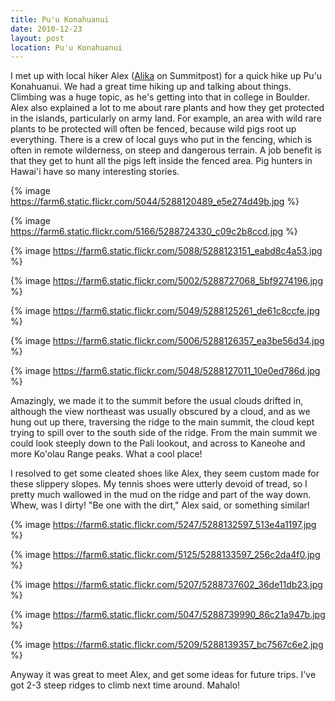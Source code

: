 ```yaml
---
title: Pu'u Konahuanui
date: 2010-12-23
layout: post
location: Pu'u Konahuanui
---
```


I met up with local hiker Alex ([Alika](https://www.summitpost.org/users/alika/58229) on
Summitpost) for a quick hike up Pu'u Konahuanui. We had a great time hiking
up and talking about things. Climbing was a huge topic, as he's getting
into that in college in Boulder. Alex also explained a lot to me about
rare plants and how they get protected in the islands, particularly on
army land. For example, an area with wild rare plants to be protected will
often be fenced, because wild pigs root up everything. There is a crew
of local guys who put in the fencing, which is often in remote wilderness,
on steep and dangerous terrain. A job benefit is that they get to hunt
all the pigs left inside the fenced area. Pig hunters in Hawai'i have so
many interesting stories.
  
  
{% image https://farm6.static.flickr.com/5044/5288120489_e5e274d49b.jpg %}
  
{% image https://farm6.static.flickr.com/5166/5288724330_c09c2b8ccd.jpg %}
  
{% image https://farm6.static.flickr.com/5088/5288123151_eabd8c4a53.jpg %}
  
{% image https://farm6.static.flickr.com/5002/5288727068_5bf9274196.jpg %}
  
{% image https://farm6.static.flickr.com/5049/5288125261_de61c8ccfe.jpg %}
  
{% image https://farm6.static.flickr.com/5006/5288126357_ea3be56d34.jpg %}
  
{% image https://farm6.static.flickr.com/5048/5288127011_10e0ed786d.jpg %}
  
  
Amazingly, we made it to the summit before the usual clouds drifted in,
although the view northeast was usually obscured by a cloud, and as we
hung out up there, traversing the ridge to the main summit, the cloud kept
trying to spill over to the south side of the ridge. From the main summit
we could look steeply down to the Pali lookout, and across to Kaneohe and
more Ko'olau Range peaks. What a cool place!
  
  
I resolved to get some cleated shoes like Alex, they seem custom made
for these slippery slopes. My tennis shoes were utterly devoid of tread,
so I pretty much wallowed in the mud on the ridge and part of the way down.
Whew, was I dirty! "Be one with the dirt," Alex said, or something similar!
  
  
  
{% image https://farm6.static.flickr.com/5247/5288132597_513e4a1197.jpg %}
  
{% image https://farm6.static.flickr.com/5125/5288133597_256c2da4f0.jpg %}
  
{% image https://farm6.static.flickr.com/5207/5288737602_36de11db23.jpg %}
  
{% image https://farm6.static.flickr.com/5047/5288739990_86c21a947b.jpg %}
  
{% image https://farm6.static.flickr.com/5209/5288139357_bc7567c6e2.jpg %}
  
  
  
Anyway it was great to meet Alex, and get some ideas for future trips.
I've got 2-3 steep ridges to climb next time around. Mahalo!
